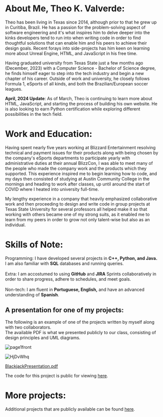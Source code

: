 # About Me, Theo K. Valverde:

Theo has been living in Texas since 2014, although prior to that he grew up in Curitiba, Brazil. He has a passion for the problem-solving aspect of software engineering and it's what inspires him to delve deeper into the kinks developers tend to run into when writing code in order to find thoughtful solutions that can enable him and his peers to achieve their design goals. Recent forays into side-projects has him keen on learning more about Unreal Engine, HTML, and JavaScript in his free time.

Having graduated university from Texas State just a few months ago (December, 2023) with a Computer Science - Bachelor of Science degree, he finds himself eager to step into the tech industry and begin a new chapter of his career. Outside of work and university, he closely follows Formula 1, eSports of all kinds, and both the Brazilian/European soccer leagues.

<b>April, 2024 Update</b>: As of March, Theo is continuing to learn more about HTML, JavaScript, and starting the process of building his own website. He is also looking to earn Python certification while exploring different possibilities in the tech field.

# Work and Education: 

Having spent nearly five years working at Blizzard Entertainment resolving technical and payment issues for their products along with being chosen by the company's eSports departments to participate yearly with administrative duties at their annual BlizzCon, I was able to meet many of the people who made the company work and the products which they supported. This experience inspired me to begin learning how to code, and my days then consisted of studying at Austin Community College in the mornings and heading to work after classes, up until around the start of COVID where I heated into university full-time.

My lengthy experience in a company that heavily emphasized collaborative work and then proceeding to design and write code in group projects at Texas State University for several professors all helped make it so that working with others became one of my strong suits, as it enabled me to learn from my peers in order to grow not only talent-wise but also as an individual.

# Skills of Note:

Programming: I have developed several projects in <b>C++, Python, and Java.</b> I am also familiar with <b>SQL</b> databases and running queries.<br><br>
Extra: I am accostumed to using <b>GitHub</b> and <b>JIRA</b> Sprints collaboratively in order to share progress, adhere to schedules, and meet goals.<br><br>
Non-tech: I am fluent in <b>Portuguese, English,</b> and have an advanced understanding of <b>Spanish</b>.

## A presentation for one of my projects:

The following is an example of one of the projects written by myself along with two collaborators.<br>
The available PDF is what we presented publicly to our class, consisting of design principles and UML diagrams.

![page1front](https://github.com/ValverdeATX/ValverdeATX.github.io/assets/157517708/45aa56be-eb74-4ac8-a74e-e1a2f0983f32)

![HjDvWhq](https://github.com/ValverdeATX/ValverdeATX.github.io/assets/157517708/7cc3e454-6e9f-4eba-90ef-49ebdf5385df)

[BlackjackPresentation.pdf](https://github.com/ValverdeATX/ValverdeATX.github.io/files/14352682/BlackjackPresentation.pdf)

The code for this project is public for viewing [here](https://github.com/ValverdeATX/BlackjackSimulator).

# More projects:

Additional projects that are publicly available can be found [here](https://github.com/ValverdeATX).
